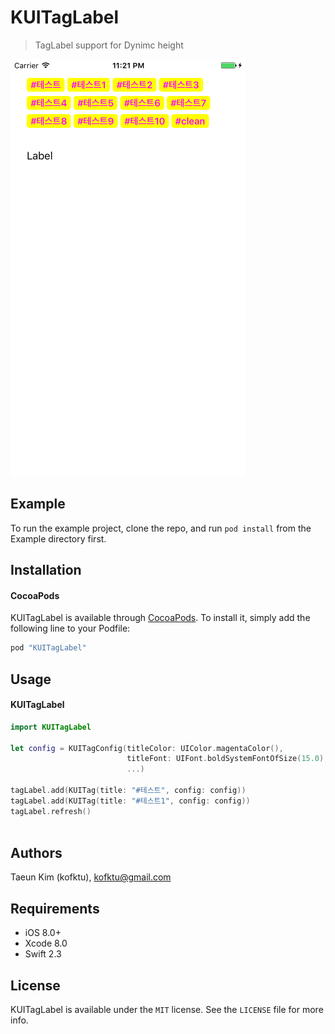 # KUITagLabel
> TagLabel support for Dynimc height

![alt tag](ScreenShot/Sample.png)

## Example
To run the example project, clone the repo, and run `pod install` from the Example directory first.

## Installation

#### CocoaPods
KUITagLabel is available through [CocoaPods](http://cocoapods.org). To install
it, simply add the following line to your Podfile:

```ruby
pod "KUITagLabel"
```

## Usage

#### KUITagLabel
```Swift 
import KUITagLabel

let config = KUITagConfig(titleColor: UIColor.magentaColor(),
                          titleFont: UIFont.boldSystemFontOfSize(15.0),
                          ...)
                          
tagLabel.add(KUITag(title: "#테스트", config: config))
tagLabel.add(KUITag(title: "#테스트1", config: config))
tagLabel.refresh()
        

```

## Authors

Taeun Kim (kofktu), <kofktu@gmail.com>

## Requirements

- iOS 8.0+
- Xcode 8.0
- Swift 2.3

## License

KUITagLabel is available under the ```MIT``` license. See the ```LICENSE``` file for more info.
